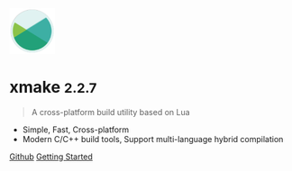 <img src="/assets/img/logo.svg" width="16%" />

# xmake <small>2.2.7</small>

> A cross-platform build utility based on Lua

- Simple, Fast, Cross-platform 
- Modern C/C++ build tools, Support multi-language hybrid compilation

[Github](https://github.com/xmake-io/xmake/)
[Getting Started](/getting_started)

